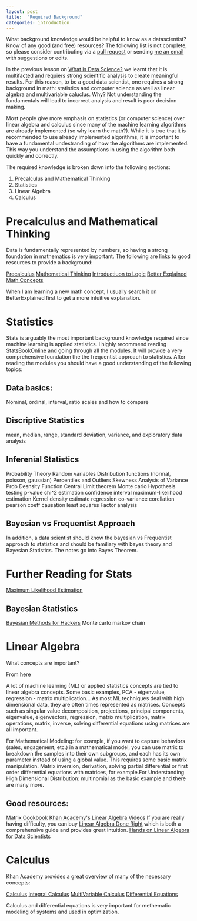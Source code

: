 ```yaml
---
layout: post
title:  "Required Background"
categories: introduction 
---
```


What background knowledge would be helpful to know as a datascientist? Know of any good (and free) resources? The following list is not complete, so please consider contributing via a [pull request](http://github.com/datascienceguide/datascienceguide.github.io/) or sending [me an email](mailto:andrew@andrewandrade.ca) with suggestions or edits.

In the previous lesson on [What is Data Science?](what-is-data-science/) we learnt that it is multifacted and requiers strong scientific analysis to create meaningful results. For this reason, to be a good data scientist, one requires a strong background in math: statistics and computer science as well as linear algebra and multivariable caluclus.  Why? Not understanding the fundamentals will lead to incorrect analysis and result is poor decision making.

Most people give more emphasis on statistics (or computer science) over linear algebra and calculus since many of the machine learning algorithms are already implemented (so why learn the math?). While it is true that it is recommended to use already implemented algorithms, it is important to have a fundamental undestranding of how the algorithms are implemented.  This way you understand the assumptions in using the algorithm both quickly and correctly. 

The required knowledge is broken down into the following sections:

1. Precalculus and Mathematical Thinking
1. Statistics
1. Linear Algebra
1. Calculus

# Precalculus and Mathematical Thinking

Data is fundamentally represented by numbers, so having a strong foundation
in mathematics is very important. The following are links to good resources
to provide a background:

[Precalculus](https://www.khanacademy.org/math/precalculus)
[Mathematical Thinking](https://www.coursera.org/course/maththink)
[Introductiuon to Logic](https://www.coursera.org/course/intrologic)
[Better Explained Math Concepts](http://betterexplained.com)

When I am learning a new math concept, I usually search it on BetterExplained first to get a more intuitive explanation.

# Statistics

Stats is arguably the most important background knowledge required since machine learning is applied statistics.  I highly recommend reading [StatsBookOnline](http://onlinestatbook.com/2/) and going through all the modules.  It will provide a very comprehensive foundation the the frequentist approach to statistics.  After reading the modules you should have a good understanding of the following topics:

## Data basics:

Nominal, ordinal, interval, ratio scales and how to compare

## Discriptive Statistics
mean, median, range, standard deviation, variance, and exploratory data analysis

## Inferenial Statistics
Probability Theory
Random variables
Distribution functions (normal, poisson, gaussian)
Percentiles and Outliers
Skewness
Analysis of Variance
Prob Desnsity Function
Central Limit theorem
Monte carlo
Hypothesis testing
p-value
chi^2
estimation
confidence interval
maximum-likelihood estimation
Kernel density estimate
regression
co-variance
corellation
pearson coeff
causation
least squares
Factor analysis

## Bayesian vs Frequentist Approach
In addition, a data scientist should know the bayesian vs Frequentist approach to statistics and should be familiary with bayes theory and Bayesian Statistics. The notes go into Bayes Theorem.

# Further Reading for Stats

[Maximum Likelihood Estimation](http://statgen.iop.kcl.ac.uk/bgim/mle/sslike_1.html)


## Bayesian Statistics

[Bayesian Methods for Hackers](camdavidsonpilon.github.io/Probabilistic-Programming-and-Bayesian-Methods-for-Hackers/) Monte carlo markov chain


# Linear Algebra

What concepts are important?

From [here](https://www.quora.com/What-concepts-of-linear-algebra-should-one-master-to-be-a-good-data-scientist)

A lot of machine learning (ML) or applied statistics concepts are tied to linear algebra concepts. Some basic examples, PCA - eigenvalue, regression - matrix multiplication... As most ML techniques deal with high dimensional data, they are often times represented as matrices.  Concepts such as singular value decomposition, projections, principal components, eigenvalue, eigenvectors, regression, matrix multiplication, matrix operations, matrix, inverse, solving differential equations using matrices are all important.

For Mathematical Modeling: for example, if you want to capture behaviors (sales, engagement, etc.) in a mathematical model, you can use matrix to breakdown the samples into their own subgroups, and each has its own parameter instead of using a global value. This requires some basic matrix manipulation. Matrix inversion, derivation, solving partial differential or first order differential equations with matrices, for example.For Understanding High Dimensional Distribution: multinomial as the basic example and there are many more.

## Good resources:

[Matrix Cookbook](http://www.math.uwaterloo.ca/~hwolkowi/matrixcookbook.pdf)
[Khan Academy's Linear Algebra Videos](https://www.khanacademy.org/math/linear-algebra)
If you are really having difficulty, you can buy [Linear Algebra Done Right](http://amzn.to/1YT2dcj) which is both a comprehensive guide and provides great intuition.
[Hands on Linear Algebra for Data Scientists](http://alexhwoods.com/2015/07/11/linear-algebra-for-data-scientists/)

# Calculus

Khan Academy provides a great overview of many of the necessary concepts:

[Calculus](https://www.khanacademy.org/math/calculus)
[Integral Calculus](https://www.khanacademy.org/math/integral-calculus)
[MultiVariable Calculus](https://www.khanacademy.org/math/multivariable-calculus)
[Differential Equations](https://www.khanacademy.org/math/differential-equations)

Calculus and differential equations is very important for methematic modeling of systems and used in optimization.
